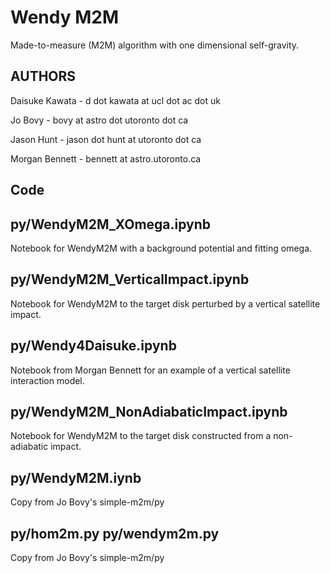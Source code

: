 
# Wendy M2M

Made-to-measure (M2M) algorithm with one dimensional self-gravity. 


## AUTHORS

Daisuke Kawata - d dot kawata at ucl dot ac dot uk 

Jo Bovy - bovy at astro dot utoronto dot ca

Jason Hunt - jason dot hunt at utoronto dot ca

Morgan Bennett - bennett at astro.utoronto.ca

## Code

## py/WendyM2M_XOmega.ipynb

 Notebook for WendyM2M with a background potential and fitting omega. 


## py/WendyM2M_VerticalImpact.ipynb

 Notebook for WendyM2M to the target disk perturbed by a vertical satellite impact. 

## py/Wendy4Daisuke.ipynb

 Notebook from Morgan Bennett for an example of a vertical satellite interaction model. 

## py/WendyM2M_NonAdiabaticImpact.ipynb

 Notebook for WendyM2M to the target disk constructed from a non-adiabatic impact. 

## py/WendyM2M.iynb

 Copy from Jo Bovy's simple-m2m/py

## py/hom2m.py  py/wendym2m.py

 Copy from Jo Bovy's simple-m2m/py

